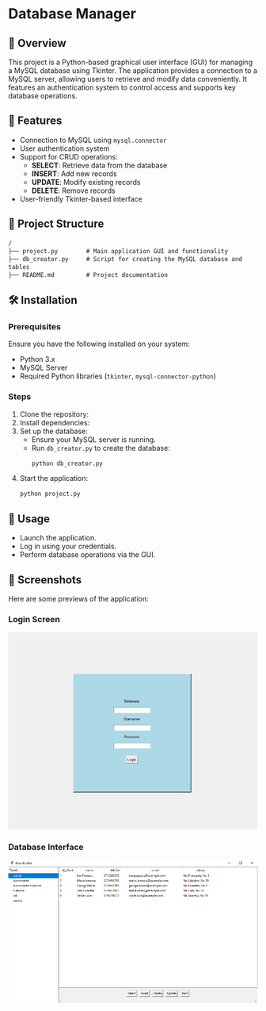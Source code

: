 # Database Manager

## 📌 Overview

This project is a Python-based graphical user interface (GUI) for managing a MySQL database using Tkinter. The application provides a connection to a MySQL server, allowing users to retrieve and modify data conveniently. It features an authentication system to control access and supports key database operations.

## 🚀 Features

- Connection to MySQL using `mysql.connector`
- User authentication system
- Support for CRUD operations:
  - **SELECT**: Retrieve data from the database
  - **INSERT**: Add new records
  - **UPDATE**: Modify existing records
  - **DELETE**: Remove records
- User-friendly Tkinter-based interface

## 📂 Project Structure

```
/
├── project.py        # Main application GUI and functionality
├── db_creator.py     # Script for creating the MySQL database and tables
├── README.md         # Project documentation
```

## 🛠️ Installation

### Prerequisites

Ensure you have the following installed on your system:

- Python 3.x
- MySQL Server
- Required Python libraries (`tkinter`, `mysql-connector-python`)

### Steps

1. Clone the repository:
2. Install dependencies:
3. Set up the database:
   - Ensure your MySQL server is running.
   - Run `db_creator.py` to create the database:
     ```sh
     python db_creator.py
     ```
4. Start the application:
   ```sh
   python project.py
   ```

## 📜 Usage

- Launch the application.
- Log in using your credentials.
- Perform database operations via the GUI.

## 📸 Screenshots

Here are some previews of the application:

### Login Screen
![Login Screen](screenshots/login_screen.png)

### Database Interface
![Database Interface](screenshots/database_interface.png)
   

